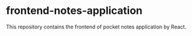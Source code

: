 # frontend-notes-application
This repository contains the frontend of pocket  notes application by React. 
